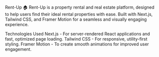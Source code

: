 Rent-Up 🏠
Rent-Up is a property rental and real estate platform, designed to help users find their ideal rental properties with ease. Built with Next.js, Tailwind CSS, and Framer Motion for a seamless and visually engaging experience.

Technologies Used
Next.js - For server-rendered React applications and fast, optimized page loading.
Tailwind CSS - For responsive, utility-first styling.
Framer Motion - To create smooth animations for improved user engagement.
